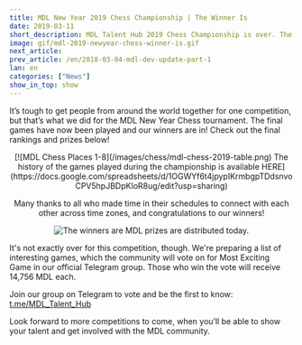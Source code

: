 ```yaml
---
title: MDL New Year 2019 Chess Championship | The Winner Is
date: 2019-03-11
short_description: MDL Talent Hub 2019 Chess Championship is over. The winner is Cryptowingz
image: gif/mdl-2019-newyear-chess-winner-is.gif
next_article:
prev_article: /en/2018-03-04-mdl-dev-update-part-1
lan: en
categories: ["News"]
show_in_top: show
---
```


It’s tough to get people from around the world together for one competition, but that’s what we did for the MDL New Year Chess tournament. The final games have now been played and our winners are in! Check out the final rankings and prizes below!

<center>
[![MDL Chess Places 1-8](/images/chess/mdl-chess-2019-table.png)
The history of the games played during the championship is available HERE](https://docs.google.com/spreadsheets/d/1OGWYf6t4jpypIKrmbgpTDdsnvoCPV5hpJBDpKIoR8ug/edit?usp=sharing)

Many thanks to all who made time in their schedules to connect with each other across time zones, and congratulations to our winners!

![The winners are](/images/chess/mdl-chess-2019-winners-are.png)
MDL prizes are distributed today.
</center>

It's not exactly over for this competition, though. We're preparing a list of interesting games, which the community will vote on for Most Exciting Game in our official Telegram group. Those who win the vote will receive 14,756 MDL each.

Join our group on Telegram to vote and be the first to know: [t.me/MDL_Talent_Hub](https://t.me/MDL_Talent_Hub)

Look forward to more competitions to come, when you’ll be able to show your talent and get involved with the MDL community.
